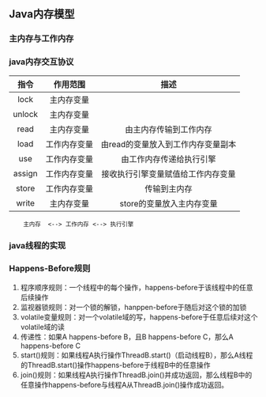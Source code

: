## Java内存模型

### 主内存与工作内存

### java内存交互协议

| 指令  	 |	作用范围		|	描述								|
| :---:  |	:---:		|	:---:							|
| lock	 | 主内存变量	|									|
| unlock | 主内存变量	|									|
| read 	 | 主内存变量	| 由主内存传输到工作内存				|
| load 	 | 工作内存变量	| 由read的变量放入到工作内存变量副本	|
| use 	 | 工作内存变量	| 由工作内存传递给执行引擎			|
| assign | 工作内存变量	| 接收执行引擎变量赋值给工作内存变量	|
| store  | 工作内存变量	| 传输到主内存						|
| write  | 主内存变量	| store的变量放入主内存变量			|

```
	主内存  <--> 工作内存 <--> 执行引擎
```

### java线程的实现

### Happens-Before规则
1.	程序顺序规则：一个线程中的每个操作，happens-before于该线程中的任意后续操作
2.	监视器锁规则：对一个锁的解锁，hanppen-before于随后对这个锁的加锁
3.	volatile变量规则：对一个volatile域的写，happens-before于任意后续对这个volatile域的读
4.	传递性：如果A happens-before B，且B happens-before C，那么A happens-before C
5.	start()规则：如果线程A执行操作ThreadB.start()（启动线程B），那么A线程的ThreadB.start()操作happens-before于线程B中的任意操作
6.	join()规则：如果线程A执行操作ThreadB.join()并成功返回，那么线程B中的任意操作happens-before与线程A从ThreadB.join()操作成功返回。
